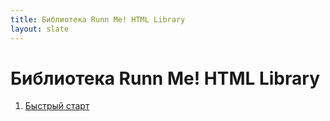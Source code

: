 ```yaml
---
title: Библиотека Runn Me! HTML Library
layout: slate
---
```


Библиотека Runn Me! HTML Library
================================

1. [Быстрый старт](./getting-started.md)